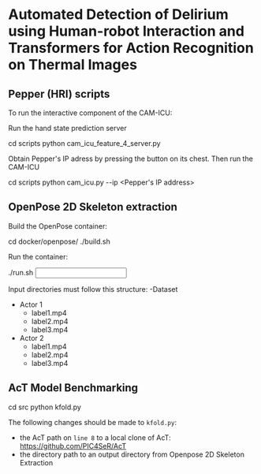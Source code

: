 # Automated Detection of Delirium using Human-robot Interaction and Transformers for Action Recognition on Thermal Images

## Pepper (HRI) scripts

To run the interactive component of the CAM-ICU:

Run the hand state prediction server
  
  cd scripts
  python cam_icu_feature_4_server.py

Obtain Pepper's IP adress by pressing the button on its chest. Then run the CAM-ICU

  cd scripts
  python cam_icu.py --ip <Pepper's IP address>

## OpenPose 2D Skeleton extraction

Build the OpenPose container:

  cd docker/openpose/
  ./build.sh

Run the container:

  ./run.sh <input dir> <output dir>
  
Input directories must follow this structure:
-Dataset
  - Actor 1
    - label1.mp4
    - label2.mp4
    - label3.mp4
  - Actor 2
    - label1.mp4
    - label2.mp4
    - label3.mp4

## AcT Model Benchmarking

  cd src
  python kfold.py

The following changes should be made to `kfold.py`:
- the AcT path on `line 8` to a local clone of AcT: https://github.com/PIC4SeR/AcT
- the directory path to an output directory from Openpose 2D Skeleton Extraction

